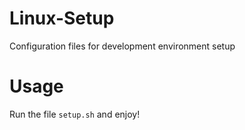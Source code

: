 Linux-Setup
===========

Configuration files for development environment setup


# Usage

Run the file `setup.sh` and enjoy!



